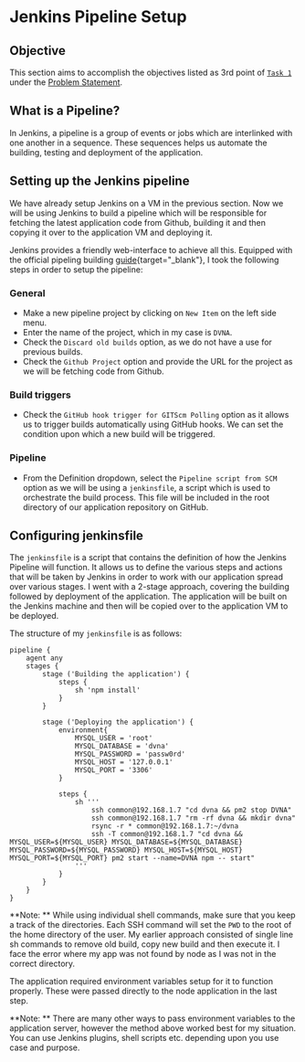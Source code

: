 # Jenkins Pipeline Setup

## Objective

This section aims to accomplish the objectives listed as 3rd point of [`Task 1`](../problem-statement/#task-1) under the [Problem Statement](../problem-statement).

## What is a Pipeline?

In Jenkins, a pipeline is a group of events or jobs which are interlinked with one another in a sequence. These sequences helps us automate the building, testing and deployment of the application.

## Setting up the Jenkins pipeline

We have already setup Jenkins on a VM in the previous section. Now we will be using Jenkins to build a pipeline which will be responsible for fetching the latest application code from Github, building it and then copying it over to the application VM and deploying it.

Jenkins provides a friendly web-interface to achieve all this. Equipped with the official pipeling building [guide](https://www.jenkins.io/doc/pipeline/tour/hello-world/){target="_blank"}, I took the following steps in order to setup the pipeline:

### General

- Make a new pipeline project by clicking on `New Item` on the left side menu.
- Enter the name of the project, which in my case is `DVNA`.
- Check the `Discard old builds` option, as we do not have a use for previous builds.
- Check the `Github Project` option and provide the URL for the project as we will be fetching code from Github.

### Build triggers

- Check the `GitHub hook trigger for GITScm Polling` option as it allows us to trigger builds automatically using GitHub hooks. We can set the condition upon which a new build will be triggered.

### Pipeline

- From the Definition dropdown, select the `Pipeline script from SCM` option as we will be using a `jenkinsfile`, a script which is used to orchestrate the build process. This file will be included in the root directory of our application repository on GitHub.

## Configuring jenkinsfile

The `jenkinsfile` is a script that contains the definition of how the Jenkins Pipeline will function. It allows us to define the various steps and actions that will be taken by Jenkins in order to work with our application spread over various stages. I went with a 2-stage approach, covering the building followed by deployment of the application. The application will be built on the Jenkins machine and then will be copied over to the application VM to be deployed.

The structure of my `jenkinsfile` is as follows:

```
pipeline {
    agent any
    stages {
        stage ('Building the application') {
            steps {
                sh 'npm install'
            }
        }

        stage ('Deploying the application') {
            environment{
                MYSQL_USER = 'root'
                MYSQL_DATABASE = 'dvna'
                MYSQL_PASSWORD = 'passw0rd'
                MYSQL_HOST = '127.0.0.1'
                MYSQL_PORT = '3306'
            }

            steps {
                sh '''
                    ssh common@192.168.1.7 "cd dvna && pm2 stop DVNA"
                    ssh common@192.168.1.7 "rm -rf dvna && mkdir dvna"
                    rsync -r * common@192.168.1.7:~/dvna
                    ssh -T common@192.168.1.7 "cd dvna && MYSQL_USER=${MYSQL_USER} MYSQL_DATABASE=${MYSQL_DATABASE} MYSQL_PASSWORD=${MYSQL_PASSWORD} MYSQL_HOST=${MYSQL_HOST} MYSQL_PORT=${MYSQL_PORT} pm2 start --name=DVNA npm -- start"
                '''
            }
        }
    }
}
```

**Note: ** While using individual shell commands, make sure that you keep a track of the directories. Each SSH command will set the `PWD` to the root of the home directory of the user. My earlier approach consisted of single line sh commands to remove old build, copy new build and then execute it. I face the error where my app was not found by node as I was not in the correct directory.

The application required environment variables setup for it to function properly. These were passed directly to the node application in the last step.

**Note: ** There are many other ways to pass environment variables to the application server, however the method above worked best for my situation. You can use Jenkins plugins, shell scripts etc. depending upon you use case and purpose.
